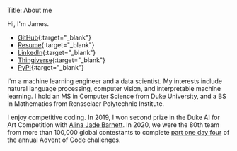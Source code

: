Title: About me

Hi, I'm James.

 - [GitHub](https://github.com/JEHoctor){:target="_blank"}
 - [Resume](https://drive.google.com/file/d/1dtkw-Jbo9DwJQrXAMmUa1jVqRovOlD3d/view?usp=share_link){:target="_blank"}
 - [LinkedIn](https://www.linkedin.com/in/james-hoctor/){:target="_blank"}
 - [Thingiverse](https://www.thingiverse.com/jehoctor/designs){:target="_blank"}
 - [PyPI](https://pypi.org/user/jehoctor/){:target="_blank"}

I'm a machine learning engineer and a data scientist.
My interests include natural language processing, computer vision, and interpretable machine learning.
I hold an MS in Computer Science from Duke University, and a BS in Mathematics from Rensselaer Polytechnic Institute.

I enjoy competitive coding.
In 2019, I won second prize in the Duke AI for Art Competition with [Alina Jade Barnett](https://alinajadebarnett.github.io/).
In 2020, we were the 80th team from more than 100,000 global contestants to complete [part one day four](https://adventofcode.com/2020/leaderboard/day/4) of the annual Advent of Code challenges.
